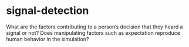 signal-detection
================

What are the factors contributing to a person’s decision that they heard a signal or not? Does manipulating factors such as expectation reproduce human behavior in the simulation?
